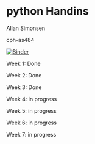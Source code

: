 # python Handins
Allan Simonsen

cph-as484

[![Binder](https://mybinder.org/badge_logo.svg)](https://mybinder.org/v2/gh/AllanSimonsen789/python_handins/master)

Week 1: Done

Week 2: Done

Week 3: Done

Week 4: in progress

Week 5: in progress

Week 6: in progress

Week 7: in progress
